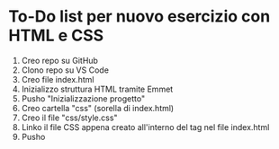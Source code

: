 # To-Do list per nuovo esercizio con HTML e CSS

1. Creo repo su GitHub
2. Clono repo su VS Code
3. Creo file index.html
4. Inizializzo struttura HTML tramite Emmet
5. Pusho "Inizializzazione progetto"
6. Creo cartella "css" (sorella di index.html)
7. Creo il file "css/style.css"
8. Linko il file CSS appena creato all'interno del tag <head> nel file index.html
9. Pusho